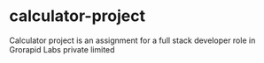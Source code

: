 # calculator-project
Calculator project is an assignment for a full stack developer role in Grorapid Labs private limited

